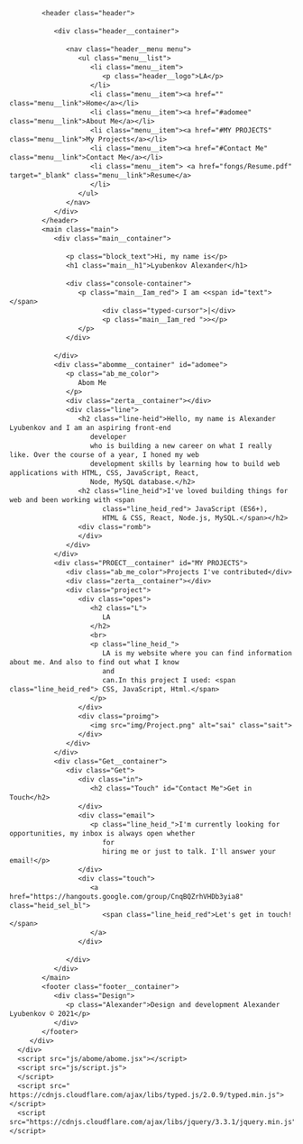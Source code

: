 <!DOCTYPE html>
<html lang="ru">

<head>


   <title>Portfolio</title>
   <meta http-equiv="Content-type" content="text/html;charset=UTF-8" />
   <link rel="stylesheet" href="css/style.css">
   <link rel="icon" href="img/logo.png">
   <link rel="preconnect" href="https://fonts.googleapis.com">
   <link rel="preconnect" href="https://fonts.gstatic.com" crossorigin>
   <link href="https://fonts.googleapis.com/css2?family=Raleway:wght@700;800&family=Rubik:wght@400;700&display=swap"
      rel="stylesheet">
   <link href="https://fonts.googleapis.com/css2?family=Montserrat:wght@500;900&family=Special+Elite&display=swap"
      rel="stylesheet">
</head>

<body>
   <form action="#" method="post" enctype="multipart/form-data">
      <div class="header">
         <div class="wrapper_fon">

            <header class="header">

               <div class="header__container">

                  <nav class="header__menu menu">
                     <ul class="menu__list">
                        <li class="menu__item">
                           <p class="header__logo">LA</p>
                        </li>
                        <li class="menu__item"><a href="" class="menu__link">Home</a></li>
                        <li class="menu__item"><a href="#adomee" class="menu__link">About Me</a></li>
                        <li class="menu__item"><a href="#MY PROJECTS" class="menu__link">My Projects</a></li>
                        <li class="menu__item"><a href="#Contact Me" class="menu__link">Contact Me</a></li>
                        <li class="menu__item"> <a href="fongs/Resume.pdf" target="_blank" class="menu__link">Resume</a>
                        </li>
                     </ul>
                  </nav>
               </div>
            </header>
            <main class="main">
               <div class="main__container">

                  <p class="block_text">Hi, my name is</p>
                  <h1 class="main__h1">Lyubenkov Alexander</h1>

                  <div class="console-container">
                     <p class="main__Iam_red"> I am <<span id="text"> </span>
                           <div class="typed-cursor">|</div>
                           <p class="main__Iam_red ">></p>
                     </p>
                  </div>

               </div>
               <div class="abomme__container" id="adomee">
                  <p class="ab_me_color">
                     Abom Me
                  </p>
                  <div class="zerta__container"></div>
                  <div class="line">
                     <h2 class="line-heid">Hello, my name is Alexander Lyubenkov and I am an aspiring front-end
                        developer
                        who is building a new career on what I really like. Over the course of a year, I honed my web
                        development skills by learning how to build web applications with HTML, CSS, JavaScript, React,
                        Node, MySQL database.</h2>
                     <h2 class="line_heid">I've loved building things for web and been working with <span
                           class="line_heid_red"> JavaScript (ES6+),
                           HTML & CSS, React, Node.js, MySQL.</span></h2>
                     <div class="romb">
                     </div>
                  </div>
               </div>
               <div class="PROECT__container" id="MY PROJECTS">
                  <div class="ab_me_color">Projects I've contributed</div>
                  <div class="zerta__container"></div>
                  <div class="project">
                     <div class="opes">
                        <h2 class="L">
                           LA
                        </h2>
                        <br>
                        <p class="line_heid_">
                           LA is my website where you can find information about me. And also to find out what I know
                           and
                           can.In this project I used: <span class="line_heid_red"> CSS, JavaScript, Html.</span>
                        </p>
                     </div>
                     <div class="proimg">
                        <img src="img/Project.png" alt="sai" class="sait">
                     </div>
                  </div>
               </div>
               <div class="Get__container">
                  <div class="Get">
                     <div class="in">
                        <h2 class="Touch" id="Contact Me">Get in Touch</h2>
                     </div>
                     <div class="email">
                        <p class="line_heid_">I'm currently looking for opportunities, my inbox is always open whether
                           for
                           hiring me or just to talk. I'll answer your email!</p>
                     </div>
                     <div class="touch">
                        <a href="https://hangouts.google.com/group/CnqBQZrhVHDb3yia8" class="heid_sel_bl">
                           <span class="line_heid_red">Let's get in touch!</span>
                        </a>
                     </div>

                  </div>
               </div>
            </main>
            <footer class="footer__container">
               <div class="Design">
                  <p class="Alexander">Design and development Alexander Lyubenkov © 2021</p>
               </div>
            </footer>
         </div>
      </div>
      <script src="js/abome/abome.jsx"></script>
      <script src="js/script.js">
      </script>
      <script src=" https://cdnjs.cloudflare.com/ajax/libs/typed.js/2.0.9/typed.min.js"></script>
      <script src="https://cdnjs.cloudflare.com/ajax/libs/jquery/3.3.1/jquery.min.js"></script>
   </form>
</body>

</html>
